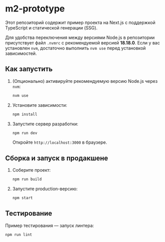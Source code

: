 # m2-prototype

Этот репозиторий содержит пример проекта на Next.js с поддержкой TypeScript и статической генерации (SSG).

Для удобства переключения между версиями Node.js в репозитории присутствует файл `.nvmrc` с рекомендуемой версией **18.18.0**. Если у вас установлен `nvm`, достаточно выполнить `nvm use` перед установкой зависимостей.

## Как запустить

1. (Опционально) активируйте рекомендуемую версию Node.js через `nvm`:
   ```bash
   nvm use
   ```
2. Установите зависимости:
   ```bash
   npm install
   ```
3. Запустите сервер разработки:
   ```bash
   npm run dev
   ```
   Откройте `http://localhost:3000` в браузере.

## Сборка и запуск в продакшене

1. Соберите проект:
   ```bash
   npm run build
   ```
2. Запустите production-версию:
   ```bash
   npm start
   ```

## Тестирование

Пример тестирования — запуск линтера:
```bash
npm run lint
```
